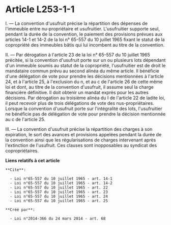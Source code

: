 # Article L253-1-1

I. ― La convention d'usufruit précise la répartition des dépenses de l'immeuble entre nu-propriétaire et usufruitier.
L'usufruitier supporte seul, pendant la durée de la convention, le paiement des provisions prévues aux articles 14-1 et 14-2
de la loi n° 65-557 du 10 juillet 1965 fixant le statut de la copropriété des immeubles bâtis qui lui incombent au titre de
la convention. 

II. ― Par dérogation à l'article 23 de la loi n° 65-557 du 10 juillet 1965 précitée, si la convention d'usufruit porte sur un
ou plusieurs lots dépendant d'un immeuble soumis au statut de la copropriété, l'usufruitier est de droit le mandataire commun
prévu au second alinéa du même article. Il bénéficie d'une délégation de vote pour prendre les décisions mentionnées à
l'article 24, et à l'article 25, à l'exclusion du n, et au c de l'article 26 de cette même loi et dont, au titre de la
convention d'usufruit, il assume seul la charge financière définitive. Il doit obtenir un mandat exprès pour les autres
décisions. Par dérogation au troisième alinéa du I de l'article 22 de ladite loi, il peut recevoir plus de trois délégations
de vote des nus-propriétaires. Lorsque la convention d'usufruit porte sur l'intégralité des lots, l'usufruitier ne bénéficie
pas de délégation de vote pour prendre la décision mentionnée au c de l'article 25. 

III. ― La convention d'usufruit précise la répartition des charges à son expiration, le sort des avances et provisions
appelées pendant la durée de la convention ainsi que les régularisations de charges intervenant après l'extinction de
l'usufruit. Ces clauses sont inopposables au syndicat des copropriétaires.

**Liens relatifs à cet article**

	**Cite**:

	  - Loi n°65-557 du 10 juillet 1965 - art. 14-1
	  - Loi n°65-557 du 10 juillet 1965 - art. 14-2
	  - Loi n°65-557 du 10 juillet 1965 - art. 22
	  - Loi n°65-557 du 10 juillet 1965 - art. 23
	  - Loi n°65-557 du 10 juillet 1965 - art. 24
	  - Loi n°65-557 du 10 juillet 1965 - art. 25

	**Créé par**:

	  - Loi n°2014-366 du 24 mars 2014 - art. 68

